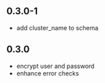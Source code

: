 ## 0.3.0-1

- add cluster_name to schema

## 0.3.0

- encrypt user and password
- enhance error checks
